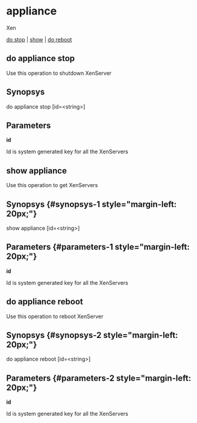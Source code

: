 # appliance

Xen

[do stop](#do%20appliance%20stop) | [show](#show%20appliance) | [do reboot](#do%20appliance%20reboot)

## do appliance stop

Use this operation to shutdown XenServer

## Synopsys 

do appliance stop \[id=&lt;string&gt;\]

## Parameters 

**id**

Id is system generated key for all the XenServers

## show appliance

Use this operation to get XenServers

## Synopsys {#synopsys-1 style="margin-left: 20px;"}

show appliance \[id=&lt;string&gt;\]

## Parameters {#parameters-1 style="margin-left: 20px;"}

**id**

Id is system generated key for all the XenServers

## do appliance reboot

Use this operation to reboot XenServer

## Synopsys {#synopsys-2 style="margin-left: 20px;"}

do appliance reboot \[id=&lt;string&gt;\]

## Parameters {#parameters-2 style="margin-left: 20px;"}

**id**

Id is system generated key for all the XenServers
